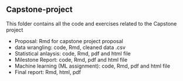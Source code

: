Capstone-project
-----------------

This folder contains all the code and exercises related to the Capstone project
* Proposal: Rmd for capstone project proposal
* data wrangling: code, Rmd, cleaned data .csv
* Statistical anlaysis: code, Rmd, pdf and html file
* Milestone Report: code, Rmd, pdf and html file
* Machine learning (ML assignment): code, Rmd, pdf and html file
* Final report: Rmd, html, pdf
